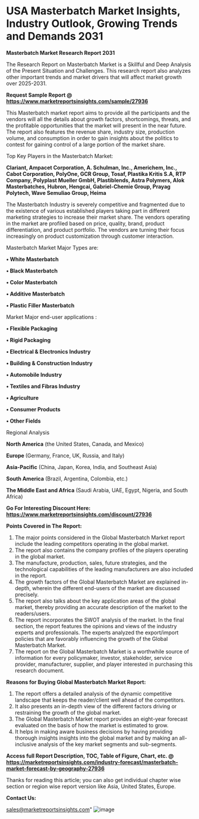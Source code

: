 # USA Masterbatch Market Insights, Industry Outlook, Growing Trends and Demands 2031

<strong>Masterbatch Market Research Report 2031</strong>

The Research Report on Masterbatch Market is a Skillful and Deep Analysis of the Present Situation and Challenges. This research report also analyzes other important trends and market drivers that will affect market growth over 2025-2031.

<strong>Request Sample Report @ <a href=https://www.marketreportsinsights.com/sample/27936>https://www.marketreportsinsights.com/sample/27936</a></strong>

This Masterbatch market report aims to provide all the participants and the vendors will all the details about growth factors, shortcomings, threats, and the profitable opportunities that the market will present in the near future. The report also features the revenue share, industry size, production volume, and consumption in order to gain insights about the politics to contest for gaining control of a large portion of the market share.

Top Key Players in the Masterbatch Market:

<strong>Clariant, Ampacet Corporation, A. Schulman, Inc., Americhem, Inc., Cabot Corporation, PolyOne, GCR Group, Tosaf, Plastika Kritis S.A, RTP Company, Polyplast Mueller GmbH, Plastiblends, Astra Polymers, Alok Masterbatches, Hubron, Hengcai, Gabriel-Chemie Group, Prayag Polytech, Wave Semuliao Group, Heima</strong>

The Masterbatch Industry is severely competitive and fragmented due to the existence of various established players taking part in different marketing strategies to increase their market share. The vendors operating in the market are profiled based on price, quality, brand, product differentiation, and product portfolio. The vendors are turning their focus increasingly on product customization through customer interaction.

Masterbatch Market Major Types are:

<strong>• White Masterbatch

• Black Masterbatch

• Color Masterbatch

• Additive Masterbatch

• Plastic Filler Masterbatch</strong>

Market Major end-user applications :

<strong>• Flexible Packaging

• Rigid Packaging

• Electrical & Electronics Industry

• Building & Construction Industry

• Automobile Industry

• Textiles and Fibras Industry

• Agriculture

• Consumer Products

• Other Fields</strong>

Regional Analysis

</u><strong><b>North America</b></strong> (the United States, Canada, and Mexico)

<strong><b>Europe </b></strong>(Germany, France, UK, Russia, and Italy)

<strong><b>Asia-Pacific</b></strong> (China, Japan, Korea, India, and Southeast Asia)

<strong><b>South America</b></strong> (Brazil, Argentina, Colombia, etc.)

<strong><b>The Middle East and Africa</b></strong> (Saudi Arabia, UAE, Egypt, Nigeria, and South Africa)

<strong>Go For Interesting Discount Here: <a href=https://www.marketreportsinsights.com/discount/27936>https://www.marketreportsinsights.com/discount/27936</a></strong>

<strong>Points Covered in The Report:</strong>
<ol>
  <li>The major points considered in the Global Masterbatch Market report include the leading competitors operating in the global market.</li>
  <li>The report also contains the company profiles of the players operating in the global market.</li>
  <li>The manufacture, production, sales, future strategies, and the technological capabilities of the leading manufacturers are also included in the report.</li>
  <li>The growth factors of the Global Masterbatch Market are explained in-depth, wherein the different end-users of the market are discussed precisely.</li>
  <li>The report also talks about the key application areas of the global market, thereby providing an accurate description of the market to the readers/users.</li>
  <li>The report incorporates the SWOT analysis of the market. In the final section, the report features the opinions and views of the industry experts and professionals. The experts analyzed the export/import policies that are favorably influencing the growth of the Global Masterbatch Market.</li>
  <li>The report on the Global Masterbatch Market is a worthwhile source of information for every policymaker, investor, stakeholder, service provider, manufacturer, supplier, and player interested in purchasing this research document.</li>
</ol>
<strong>Reasons for Buying Global Masterbatch Market Report:</strong>

<ol>
  <li>The report offers a detailed analysis of the dynamic competitive landscape that keeps the reader/client well ahead of the competitors.</li>
  <li>It also presents an in-depth view of the different factors driving or restraining the growth of the global market.</li>
  <li>The Global Masterbatch Market report provides an eight-year forecast evaluated on the basis of how the market is estimated to grow.</li>
  <li>It helps in making aware business decisions by having providing thorough insights insights into the global market and by making an all-inclusive analysis of the key market segments and sub-segments.</li>
</ol>
<strong>Access full Report Description, TOC, Table of Figure, Chart, etc. @ <a href=https://marketreportsinsights.com/industry-forecast/masterbatch-market-forecast-by-geography-27936>https://marketreportsinsights.com/industry-forecast/masterbatch-market-forecast-by-geography-27936</a></strong>


Thanks for reading this article; you can also get individual chapter wise section or region wise report version like Asia, United States, Europe.

<strong>Contact Us:</strong>

sales@marketreportsinsights.com"
![image](https://github.com/user-attachments/assets/43f264b6-5e52-4b58-8270-2effa923d62d)
